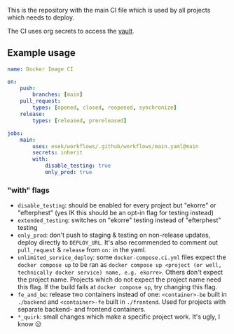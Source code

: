 This is the repository with the main CI file which is used by all projects which
needs to deploy.

The CI uses org secrets to access the [vault](https://vault.esek.se).

## Example usage

```yaml
name: Docker Image CI

on:
    push:
        branches: [main]
    pull_request:
        types: [opened, closed, reopened, synchronize]
    release:
        types: [released, prereleased]

jobs:
    main:
        uses: esek/workflows/.github/workflows/main.yaml@main
        secrets: inherit
        with:
            disable_testing: true
            only_prod: true
```

### "with" flags

- `disable_testing`: should be enabled for every project but "ekorre" or
  "efterphest" (yes IK this should be an opt-in flag for testing instead)
- `extended_testing`: switches on "ekorre" testing instead of "efterphest"
  testing
- `only_prod`: don't push to staging & testing on non-release updates, deploy
  directly to `DEPLOY_URL`. It's also recommended to comment out `pull_request`
  & `release` from `on:` in the yaml.
- `unlimited_service_deploy`: some `docker-compose.ci.yml` files expect the
  `docker compose up` to be ran as
  `docker compose up <project (or well, technically docker service) name, e.g. ekorre>`.
  Others don't expect the project name. Projects which do not expect the project
  name need this flag. If the build fails at `docker compose up`, try changing
  this flag.
- `fe_and_be`: release two containers instead of one: `<container>-be` built in
  `./backend` and `<container>-fe` built in `./frontend`. Used for projects with
  separate backend- and frontend containers.
- `*_quirk`: small changes which make a specific project work. It's ugly, I know
  😥
